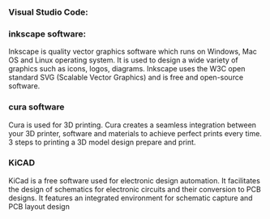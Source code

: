 ### Visual Studio Code:


### inkscape software:
Inkscape is quality vector graphics software which runs on Windows, Mac OS and Linux operating system. It is used to design a wide variety of graphics such as icons, logos, diagrams. Inkscape uses the W3C open standard SVG (Scalable Vector Graphics)  and is free and open-source software.

### cura software
Cura is used for 3D printing. Cura creates a seamless integration between your 3D printer, software and materials to achieve perfect prints every time. 3 steps to printing a 3D model design prepare and print.


### KiCAD
KiCad is a free software used for electronic design automation. It facilitates the design of schematics for electronic circuits and their conversion to PCB designs. It features an integrated environment for schematic capture and PCB layout design